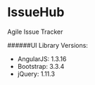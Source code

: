 # IssueHub
Agile Issue Tracker


######UI Library Versions:
* AngularJS: 1.3.16
* Bootstrap: 3.3.4
* jQuery: 1.11.3

